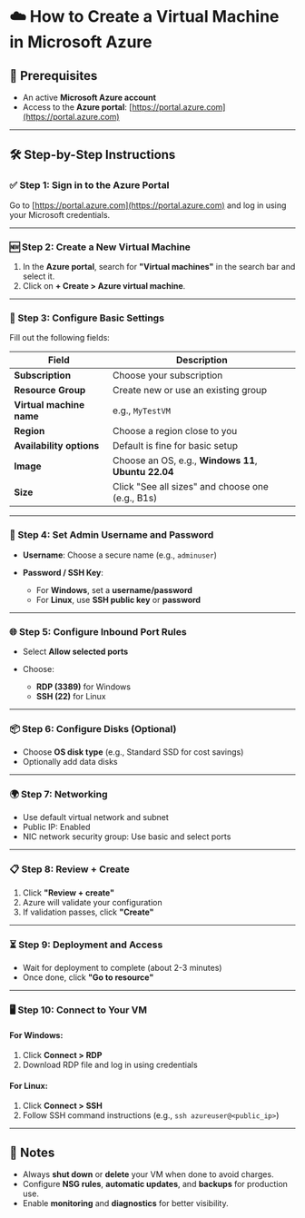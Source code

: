 # ☁️ How to Create a Virtual Machine in Microsoft Azure

## 🧭 Prerequisites

* An active **Microsoft Azure account**
* Access to the **Azure portal**: [https://portal.azure.com](https://portal.azure.com)

---

## 🛠️ Step-by-Step Instructions

### ✅ Step 1: Sign in to the Azure Portal

Go to [https://portal.azure.com](https://portal.azure.com) and log in using your Microsoft credentials.

---

### 🆕 Step 2: Create a New Virtual Machine

1. In the **Azure portal**, search for **"Virtual machines"** in the search bar and select it.
2. Click on **+ Create > Azure virtual machine**.

---

### 🧾 Step 3: Configure Basic Settings

Fill out the following fields:

| Field                    | Description                                          |
| ------------------------ | ---------------------------------------------------- |
| **Subscription**         | Choose your subscription                             |
| **Resource Group**       | Create new or use an existing group                  |
| **Virtual machine name** | e.g., `MyTestVM`                                     |
| **Region**               | Choose a region close to you                         |
| **Availability options** | Default is fine for basic setup                      |
| **Image**                | Choose an OS, e.g., **Windows 11**, **Ubuntu 22.04** |
| **Size**                 | Click "See all sizes" and choose one (e.g., B1s)     |

---

### 🔐 Step 4: Set Admin Username and Password

* **Username**: Choose a secure name (e.g., `adminuser`)
* **Password / SSH Key**:

  * For **Windows**, set a **username/password**
  * For **Linux**, use **SSH public key** or **password**

---

### 🌐 Step 5: Configure Inbound Port Rules

* Select **Allow selected ports**
* Choose:

  * **RDP (3389)** for Windows
  * **SSH (22)** for Linux

---

### 📦 Step 6: Configure Disks (Optional)

* Choose **OS disk type** (e.g., Standard SSD for cost savings)
* Optionally add data disks

---

### 🌍 Step 7: Networking

* Use default virtual network and subnet
* Public IP: Enabled
* NIC network security group: Use basic and select ports

---

### 📋 Step 8: Review + Create

1. Click **"Review + create"**
2. Azure will validate your configuration
3. If validation passes, click **"Create"**

---

### ⏳ Step 9: Deployment and Access

* Wait for deployment to complete (about 2-3 minutes)
* Once done, click **"Go to resource"**

---

### 🖥️ Step 10: Connect to Your VM

#### For Windows:

1. Click **Connect > RDP**
2. Download RDP file and log in using credentials

#### For Linux:

1. Click **Connect > SSH**
2. Follow SSH command instructions (e.g., `ssh azureuser@<public_ip>`)

---

## 📌 Notes

* Always **shut down** or **delete** your VM when done to avoid charges.
* Configure **NSG rules**, **automatic updates**, and **backups** for production use.
* Enable **monitoring** and **diagnostics** for better visibility.
